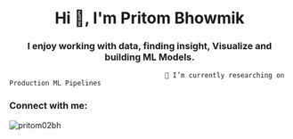 <h1 align="center">Hi 👋, I'm Pritom Bhowmik</h1>
<h3 align="center">I enjoy working with data, finding insight, Visualize and building ML Models.</h3>



                                           🔭 I’m currently researching on Production ML Pipelines


<h3 align="left">Connect with me:</h3>
<p align="left">
</p>


<p><img align="left" src="https://github-readme-stats.vercel.app/api/top-langs?username=pritom02bh&show_icons=true&locale=en&layout=compact" alt="pritom02bh" /></p>




